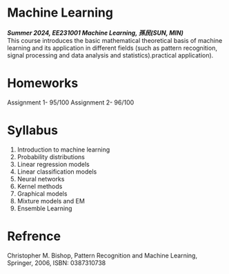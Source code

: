 # Machine Learning<br/>
***Summer 2024, EE231001 Machine Learning, 孫民(SUN, MIN)***<br/>
This course introduces the basic mathematical theoretical basis of machine learning and its application in different fields (such as pattern recognition, signal processing and data analysis and statistics).practical application).
# Homeworks
Assignment 1- 95/100 
Assignment 2- 96/100 

# Syllabus
1. Introduction to machine learning
2. Probability distributions
3. Linear regression models
4. Linear classification models
5. Neural networks
6. Kernel methods
7. Graphical models
9. Mixture models and EM
10. Ensemble Learning

# Refrence
Christopher M. Bishop, Pattern Recognition and Machine Learning,
Springer, 2006, ISBN: 0387310738
